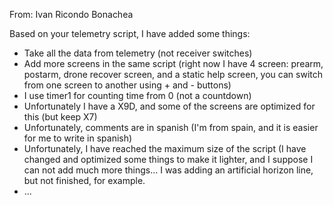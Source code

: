 From: Ivan Ricondo Bonachea

Based on your telemetry script, I have added some things:

- Take all the data from telemetry (not receiver switches)
- Add more screens in the same script (right now I have 4 screen: prearm, postarm, drone recover screen, and a static help screen, you can switch from one screen to another using + and - buttons)
- I use timer1 for counting time from 0 (not a countdown)
- Unfortunately I have a X9D, and some of the screens are optimized for this (but keep X7)
- Unfortunately, comments are in spanish (I'm from spain, and it is easier for me to write in spanish)
- Unfortunately, I have reached the maximum size of the script (I have changed and optimized some things to make it lighter, and I suppose I can not add much more things... I was adding an artificial horizon line, but not finished, for example.
- ...
